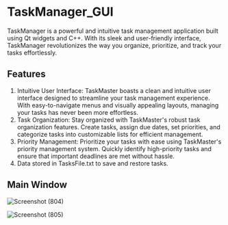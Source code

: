 # TaskManager_GUI
TaskManager is a powerful and intuitive task management application built using Qt widgets and C++. With its sleek and user-friendly interface, TaskManager revolutionizes the way you organize, prioritize, and track your tasks effortlessly.

## Features

1. Intuitive User Interface: TaskMaster boasts a clean and intuitive user interface designed to streamline your task management experience. With easy-to-navigate menus and visually appealing layouts, managing your tasks has never been more effortless.
2. Task Organization: Stay organized with TaskMaster's robust task organization features. Create tasks, assign due dates, set priorities, and categorize tasks into customizable lists for efficient management.
3. Priority Management: Prioritize your tasks with ease using TaskMaster's priority management system. Quickly identify high-priority tasks and ensure that important deadlines are met without hassle.
4. Data stored in TasksFile.txt to save and restore tasks.


## Main Window

![Screenshot (804)](https://github.com/ahmed2-salah/TaskManager_GUI/assets/90197922/d33f1e07-5c4c-41c7-821f-8e105ad706fb)


![Screenshot (805)](https://github.com/ahmed2-salah/TaskManager_GUI/assets/90197922/c87abdeb-324a-40da-9ecc-67a07fd36f37)

